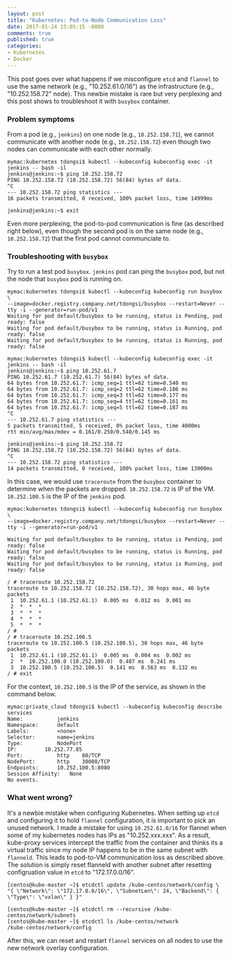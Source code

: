 ```yaml
---
layout: post
title: "Kubernetes: Pod-to-Node Communication Loss"
date: 2017-01-24 15:05:15 -0800
comments: true
published: true
categories: 
- Kubernetes
- Docker
---
```


This post goes over what happens if we misconfigure `etcd` and `flannel` to use the same network (e.g., "10.252.61.0/16") as the infrastructure (e.g., "10.252.158.72" node). 
This newbie mistake is rare but very perplexing and this post shows to troubleshoot it with `busybox` container.

### Problem symptoms

From a pod (e.g., `jenkins`) on one node (e.g., `10.252.158.71`), we cannot communicate with another node (e.g., `10.252.158.72`) even though two nodes can communicate with each other normally.

``` plain
mymac:kubernetes tdongsi$ kubectl --kubeconfig kubeconfig exec -it jenkins -- bash -il
jenkins@jenkins:~$ ping 10.252.158.72
PING 10.252.158.72 (10.252.158.72) 56(84) bytes of data.
^C
--- 10.252.158.72 ping statistics ---
16 packets transmitted, 0 received, 100% packet loss, time 14999ms

jenkins@jenkins:~$ exit
```

Even more perplexing, the pod-to-pod communication is fine (as described right below), even though the second pod is on the same node (e.g., `10.252.158.72`) that the first pod cannot communciate to.

### Troubleshooting with `busybox`

Try to run a test pod `busybox`. 
`jenkins` pod can ping the `busybox` pod, but not the node that `busybox` pod is running on.

```
mymac:kubernetes tdongsi$ kubectl --kubeconfig kubeconfig run busybox \
--image=docker.registry.company.net/tdongsi/busybox --restart=Never --tty -i --generator=run-pod/v1
Waiting for pod default/busybox to be running, status is Pending, pod ready: false
Waiting for pod default/busybox to be running, status is Running, pod ready: false
Waiting for pod default/busybox to be running, status is Running, pod ready: false

mymac:kubernetes tdongsi$ kubectl --kubeconfig kubeconfig exec -it jenkins -- bash -il
jenkins@jenkins:~$ ping 10.252.61.7
PING 10.252.61.7 (10.252.61.7) 56(84) bytes of data.
64 bytes from 10.252.61.7: icmp_seq=1 ttl=62 time=0.540 ms
64 bytes from 10.252.61.7: icmp_seq=2 ttl=62 time=0.186 ms
64 bytes from 10.252.61.7: icmp_seq=3 ttl=62 time=0.177 ms
64 bytes from 10.252.61.7: icmp_seq=4 ttl=62 time=0.161 ms
64 bytes from 10.252.61.7: icmp_seq=5 ttl=62 time=0.187 ms
^C
--- 10.252.61.7 ping statistics ---
5 packets transmitted, 5 received, 0% packet loss, time 4000ms
rtt min/avg/max/mdev = 0.161/0.250/0.540/0.145 ms

jenkins@jenkins:~$ ping 10.252.158.72
PING 10.252.158.72 (10.252.158.72) 56(84) bytes of data.
^C
--- 10.252.158.72 ping statistics ---
14 packets transmitted, 0 received, 100% packet loss, time 13000ms
```

In this case, we would use `traceroute` from the `busybox` container to determine when the packets are dropped. 
`10.252.158.72` is IP of the VM. `10.252.100.5` is the IP of the `jenkins` pod.

```
mymac:kubernetes tdongsi$ kubectl --kubeconfig kubeconfig run busybox \
--image=docker.registry.company.net/tdongsi/busybox --restart=Never --tty -i --generator=run-pod/v1

Waiting for pod default/busybox to be running, status is Pending, pod ready: false
Waiting for pod default/busybox to be running, status is Running, pod ready: false
Waiting for pod default/busybox to be running, status is Running, pod ready: false

/ # traceroute 10.252.158.72
traceroute to 10.252.158.72 (10.252.158.72), 30 hops max, 46 byte packets
 1  10.252.61.1 (10.252.61.1)  0.005 ms  0.012 ms  0.001 ms
 2  *  *  *
 3  *  *  *
 4  *  *  *
 5  *  *  *
/ #
/ # traceroute 10.252.100.5
traceroute to 10.252.100.5 (10.252.100.5), 30 hops max, 46 byte packets
 1  10.252.61.1 (10.252.61.1)  0.005 ms  0.004 ms  0.002 ms
 2  *  10.252.100.0 (10.252.100.0)  0.487 ms  0.241 ms
 3  10.252.100.5 (10.252.100.5)  0.141 ms  0.563 ms  0.132 ms
/ # exit
```

For the context, `10.252.100.5` is the IP of the service, as shown in the command below.

```
mymac:private_cloud tdongsi$ kubectl --kubeconfig kubeconfig describe services
Name:			jenkins
Namespace:		default
Labels:			<none>
Selector:		name=jenkins
Type:			NodePort
IP:			10.252.77.85
Port:			http	80/TCP
NodePort:		http	30080/TCP
Endpoints:		10.252.100.5:8080
Session Affinity:	None
No events.
```

### What went wrong?

It's a newbie mistake when configuring Kubernetes.
When setting up `etcd` and configuring it to hold `flannel` configuration, it is important to pick an unused network.
I made a mistake for using `10.252.61.0/16` for flannel when some of my kubernetes nodes has IPs as "10.252.xxx.xxx". 
As a result, kube-proxy services intercept the traffic from the container and thinks its a virtual traffic since my node IP happens to be in the same subnet with `flanneld`.
This leads to pod-to-VM communication loss as described above. 
The solution is simply reset flanneld with another subnet after resetting configruation value in `etcd` to "172.17.0.0/16".

``` plain Update etcd
[centos@kube-master ~]$ etcdctl update /kube-centos/network/config \
"{ \"Network\": \"172.17.0.0/16\", \"SubnetLen\": 24, \"Backend\": { \"Type\": \"vxlan\" } }"

[centos@kube-master ~]$ etcdctl rm --recursive /kube-centos/network/subnets
[centos@kube-master ~]$ etcdctl ls /kube-centos/network
/kube-centos/network/config
```

After this, we can reset and restart `flannel` services on all nodes to use the new network overlay configuration.
